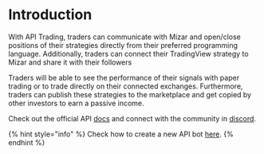 # Introduction

With API Trading, traders can communicate with Mizar and open/close positions of their strategies directly from their preferred programming language. Additionally, traders can connect their TradingView strategy to Mizar and share it with their followers

Traders will be able to see the performance of their signals with paper trading or to trade directly on their connected exchanges. Furthermore, traders can publish these strategies to the marketplace and get copied by other investors to earn a passive income.

Check out the official API [docs](https://api.mizar.ai/redoc) and connect with the community in [discord](https://discord.gg/gB7ke7NU).

{% hint style="info" %}
Check how to create a new API bot [here](../../introduction/api-bots/create-strategy.md).
{% endhint %}

####
